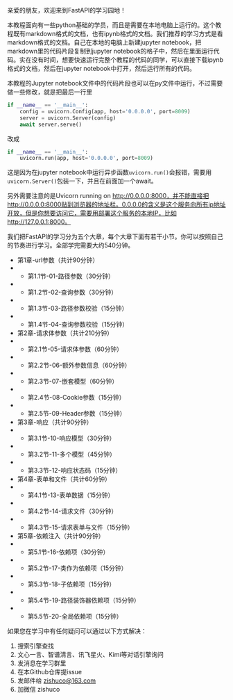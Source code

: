 亲爱的朋友，欢迎来到FastAPI的学习园地！

本教程面向有一些python基础的学员，而且是需要在本地电脑上运行的。这个教程既有markdown格式的文档，也有ipynb格式的文档。我们推荐的学习方式是看markdown格式的文档。自己在本地的电脑上新建jupyter notebook，把markdown里的代码片段复制到jupyter notebook的格子中，然后在里面运行代码。实在没有时间，想要快速运行完整个教程的代码的同学，可以直接下载ipynb格式的文档，然后在jupyter notebook中打开，然后运行所有的代码。

本教程的Jupyter notebook文件中的代码片段也可以在py文件中运行，不过需要做一些修改，就是把最后一行里
```python
if __name__ == '__main__':
    config = uvicorn.Config(app, host='0.0.0.0', port=8009)
    server = uvicorn.Server(config)
    await server.serve()
```

改成
```python
if __name__ == '__main__':
    uvicorn.run(app, host='0.0.0.0', port=8009)
```

这是因为在jupyter notebook中运行异步函数`uvicorn.run()`会报错，需要用`uvicorn.Server()`包装一下，并且在前面加一个await。

另外需要注意的是Uvicorn running on http://0.0.0.0:8000，并不能直接把http://0.0.0.0:8000贴到浏览器的地址栏。0.0.0.0的含义是这个服务向所有ip地址开放，但是你想要访问它，需要用部署这个服务的本地IP，比如http://127.0.0.1:8000。

我们把FastAPI的学习分为五个大章，每个大章下面有若干小节。你可以按照自己的节奏进行学习。全部学完需要大约540分钟。


- 第1章-url参数（共计90分钟）
- - 第1.1节-01-路径参数（30分钟）
- - 第1.2节-02-查询参数（30分钟）
- - 第1.3节-03-路径参数校验（15分钟）
- - 第1.4节-04-查询参数校验（15分钟）
- 第2章-请求体参数（共计210分钟）
- - 第2.1节-05-请求体参数（60分钟）
- - 第2.2节-06-额外参数信息（60分钟）
- - 第2.3节-07-嵌套模型（60分钟）
- - 第2.4节-08-Cookie参数（15分钟）
- - 第2.5节-09-Header参数（15分钟）
- 第3章-响应（共计90分钟）
- - 第3.1节-10-响应模型（30分钟）
- - 第3.2节-11-多个模型（45分钟）
- - 第3.3节-12-响应状态码（15分钟）
- 第4章-表单和文件（共计60分钟）
- - 第4.1节-13-表单数据（15分钟）
- - 第4.2节-14-请求文件（30分钟）
- - 第4.3节-15-请求表单与文件（15分钟）
- 第5章-依赖注入（共计90分钟）
- - 第5.1节-16-依赖项（30分钟）
- - 第5.2节-17-类作为依赖项（15分钟）
- - 第5.3节-18-子依赖项（15分钟）
- - 第5.4节-19-路径装饰器依赖项（15分钟）
- - 第5.5节-20-全局依赖项（15分钟）

如果您在学习中有任何疑问可以通过以下方式解决：
1. 搜索引擎查找
2. 文心一言、智谱清言、讯飞星火、Kimi等对话引擎询问
3. 发消息在学习群里
4. 在本Github仓库提issue
5. 发邮件给 zishuco@163.com
6. 加微信 zishuco
